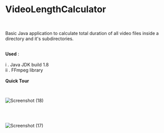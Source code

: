 # VideoLengthCalculator
<br/>

Basic Java application to calculate total duration of all video files inside a directory and it's subdirectories.  <br/> <br/> 


**Used** :  
<br/>
  i  . Java JDK build 1.8 <br/>
  ii . FFmpeg library  <br/>
  <br/>
**Quick Tour**

<br/>


![Screenshot (18)](https://user-images.githubusercontent.com/50806216/117027665-bc04fe00-ad1e-11eb-81ee-03b039ba563e.png)

<br/>
<br/>


![Screenshot (17)](https://user-images.githubusercontent.com/50806216/117027629-b3acc300-ad1e-11eb-995d-238606e6bc77.png)
